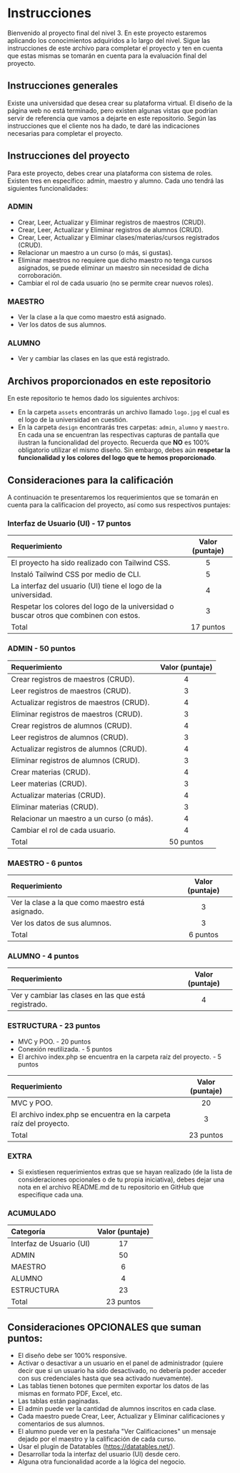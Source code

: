 # Instrucciones

Bienvenido al proyecto final del nivel 3. En este proyecto estaremos aplicando los conocimientos adquiridos a lo largo del nivel. Sigue las instrucciones de este archivo para completar el proyecto y ten en cuenta que estas mismas se tomarán en cuenta para la evaluación final del proyecto.

## Instrucciones generales

Existe una universidad que desea crear su plataforma virtual. El diseño de la página web no está terminado, pero existen algunas vistas que podrían servir de referencia que vamos a dejarte en este repositorio. Según las instrucciones que el cliente nos ha dado, te daré las indicaciones necesarias para completar el proyecto.

## Instrucciones del proyecto

Para este proyecto, debes crear una plataforma con sistema de roles. Existen tres en específico: admin, maestro y alumno. Cada uno tendrá las siguientes funcionalidades:

### ADMIN

- Crear, Leer, Actualizar y Eliminar registros de maestros (CRUD).
- Crear, Leer, Actualizar y Eliminar registros de alumnos (CRUD).
- Crear, Leer, Actualizar y Eliminar clases/materias/cursos registrados (CRUD).
- Relacionar un maestro a un curso (o más, si gustas).
- Eliminar maestros no requiere que dicho maestro no tenga cursos asignados, se puede eliminar un maestro sin necesidad de dicha corroboración.
- Cambiar el rol de cada usuario (no se permite crear nuevos roles).

### MAESTRO

- Ver la clase a la que como maestro está asignado.
- Ver los datos de sus alumnos.

### ALUMNO

- Ver y cambiar las clases en las que está registrado.

## Archivos proporcionados en este repositorio

En este repositorio te hemos dado los siguientes archivos:

- En la carpeta `assets` encontrarás un archivo llamado `logo.jpg` el cual es el logo de la universidad en cuestión.
- En la carpeta `design` encontrarás tres carpetas: `admin`, `alumno` y `maestro`. En cada una se encuentran las respectivas capturas de pantalla que ilustran la funcionalidad del proyecto. Recuerda que <b>NO</b> es 100% obligatorio utilizar el mismo diseño. Sin embargo, debes aún **respetar la funcionalidad y los colores del logo que te hemos proporcionado**.

## Consideraciones para la calificación

A continuación te presentaremos los requerimientos que se tomarán en cuenta para la calificacion del proyecto, así como sus respectivos puntajes:

### Interfaz de Usuario (UI) - 17 puntos

| Requerimiento | Valor (puntaje) |
| :--- | :---: |
| El proyecto ha sido realizado con Tailwind CSS. | 5 |
| Instaló Tailwind CSS por medio de CLI. | 5 |
| La interfaz del usuario (UI) tiene el logo de la universidad. | 4 |
| Respetar los colores del logo de la universidad o buscar otros que combinen con estos. | 3 |
| Total | 17 puntos |

### ADMIN - 50 puntos

| Requerimiento | Valor (puntaje) |
| :--- | :---: |
| Crear registros de maestros (CRUD). | 4 |
| Leer registros de maestros (CRUD). | 3 |
| Actualizar registros de maestros (CRUD). | 4 |
| Eliminar registros de maestros (CRUD). | 3 |
| Crear registros de alumnos (CRUD). | 4 |
| Leer registros de alumnos (CRUD). | 3 |
| Actualizar registros de alumnos (CRUD). | 4 |
| Eliminar registros de alumnos (CRUD). | 3 |
| Crear materias (CRUD). | 4 |
| Leer materias (CRUD). | 3 |
| Actualizar materias (CRUD). | 4 |
| Eliminar materias (CRUD). | 3 |
| Relacionar un maestro a un curso (o más). | 4 |
| Cambiar el rol de cada usuario. | 4 |
| Total | 50 puntos |


### MAESTRO - 6 puntos

| Requerimiento | Valor (puntaje) |
| :--- | :---: |
| Ver la clase a la que como maestro está asignado. | 3 |
| Ver los datos de sus alumnos. | 3 |
| Total | 6 puntos |

### ALUMNO - 4 puntos

| Requerimiento | Valor (puntaje) |
| :--- | :---: |
| Ver y cambiar las clases en las que está registrado. | 4 |

### ESTRUCTURA - 23 puntos

- MVC y POO. - 20 puntos
- Conexión reutilizada. - 5 puntos
- El archivo index.php se encuentra en la carpeta raíz del proyecto. - 5 puntos

| Requerimiento | Valor (puntaje) |
| :--- | :---: |
| MVC y POO. | 20 |
| El archivo index.php se encuentra en la carpeta raíz del proyecto. | 3 |
| Total | 23 puntos |

### EXTRA

- Si existiesen requerimientos extras que se hayan realizado (de la lista de consideraciones opcionales o de tu propia iniciativa), debes dejar una nota en el archivo README.md de tu repositorio en GitHub que especifique cada una.

### ACUMULADO

| Categoría | Valor (puntaje) |
| :--- | :---: |
| Interfaz de Usuario (UI) | 17 |
| ADMIN | 50 |
| MAESTRO | 6 |
| ALUMNO | 4 |
| ESTRUCTURA | 23 |
| Total | 23 puntos |

## Consideraciones OPCIONALES que suman puntos:

- El diseño debe ser 100% responsive.
- Activar o desactivar a un usuario en el panel de administrador (quiere decir que si un usuario ha sido desactivado, no debería poder acceder con sus credenciales hasta que sea activado nuevamente).
- Las tablas tienen botones que permiten exportar los datos de las mismas en formato PDF, Excel, etc.
- Las tablas están paginadas.
- El admin puede ver la cantidad de alumnos inscritos en cada clase.
- Cada maestro puede Crear, Leer, Actualizar y Eliminar calificaciones y comentarios de sus alumnos.
- El alumno puede ver en la pestaña "Ver Calificaciones" un mensaje dejado por el maestro y la calificación de cada curso.
- Usar el plugin de Datatables (https://datatables.net/).
- Desarrollar toda la interfaz del usuario (UI) desde cero.
- Alguna otra funcionalidad acorde a la lógica del negocio.

